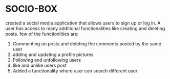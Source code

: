 # SOCIO-BOX
created a social media application that allows users to sign up or log in. A user has access to many additional functionalities like creating and deleting posts.
few of the functionlities are:
1. Commenting on posts and deleting the comments posted by the same user
2. adding and updating a profile pictures
3. Following and unfollowing users
4. like and unlike users post
5. Added a functionality where user can search different user
